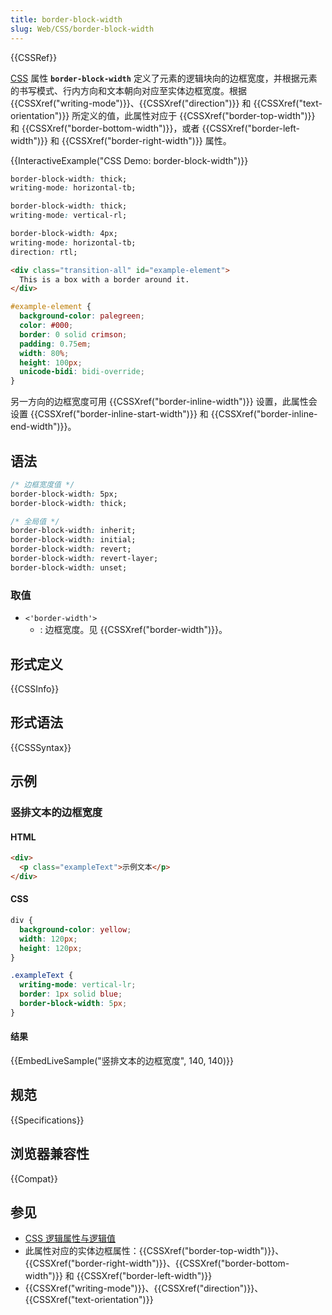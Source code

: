 ```yaml
---
title: border-block-width
slug: Web/CSS/border-block-width
---
```


{{CSSRef}}

[CSS](/zh-CN/docs/Web/CSS) 属性 **`border-block-width`** 定义了元素的逻辑块向的边框宽度，并根据元素的书写模式、行内方向和文本朝向对应至实体边框宽度。根据 {{CSSXref("writing-mode")}}、{{CSSXref("direction")}} 和 {{CSSXref("text-orientation")}} 所定义的值，此属性对应于 {{CSSXref("border-top-width")}} 和 {{CSSXref("border-bottom-width")}}，或者 {{CSSXref("border-left-width")}} 和 {{CSSXref("border-right-width")}} 属性。

{{InteractiveExample("CSS Demo: border-block-width")}}

```css interactive-example-choice
border-block-width: thick;
writing-mode: horizontal-tb;
```

```css interactive-example-choice
border-block-width: thick;
writing-mode: vertical-rl;
```

```css interactive-example-choice
border-block-width: 4px;
writing-mode: horizontal-tb;
direction: rtl;
```

```html interactive-example
<div class="transition-all" id="example-element">
  This is a box with a border around it.
</div>
```

```css interactive-example
#example-element {
  background-color: palegreen;
  color: #000;
  border: 0 solid crimson;
  padding: 0.75em;
  width: 80%;
  height: 100px;
  unicode-bidi: bidi-override;
}
```

另一方向的边框宽度可用 {{CSSXref("border-inline-width")}} 设置，此属性会设置 {{CSSXref("border-inline-start-width")}} 和 {{CSSXref("border-inline-end-width")}}。

## 语法

```css
/* 边框宽度值 */
border-block-width: 5px;
border-block-width: thick;

/* 全局值 */
border-block-width: inherit;
border-block-width: initial;
border-block-width: revert;
border-block-width: revert-layer;
border-block-width: unset;
```

### 取值

- `<'border-width'>`
  - : 边框宽度。见 {{CSSXref("border-width")}}。

## 形式定义

{{CSSInfo}}

## 形式语法

{{CSSSyntax}}

## 示例

### 竖排文本的边框宽度

#### HTML

```html
<div>
  <p class="exampleText">示例文本</p>
</div>
```

#### CSS

```css
div {
  background-color: yellow;
  width: 120px;
  height: 120px;
}

.exampleText {
  writing-mode: vertical-lr;
  border: 1px solid blue;
  border-block-width: 5px;
}
```

#### 结果

{{EmbedLiveSample("竖排文本的边框宽度", 140, 140)}}

## 规范

{{Specifications}}

## 浏览器兼容性

{{Compat}}

## 参见

- [CSS 逻辑属性与逻辑值](/zh-CN/docs/Web/CSS/CSS_logical_properties_and_values)
- 此属性对应的实体边框属性：{{CSSXref("border-top-width")}}、{{CSSXref("border-right-width")}}、{{CSSXref("border-bottom-width")}} 和 {{CSSXref("border-left-width")}}
- {{CSSXref("writing-mode")}}、{{CSSXref("direction")}}、{{CSSXref("text-orientation")}}
